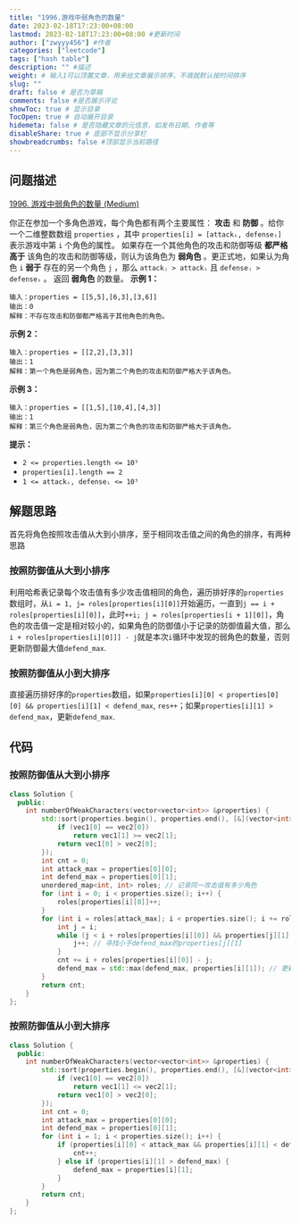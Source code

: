 ```yaml
---
title: "1996.游戏中弱角色的数量"
date: 2023-02-18T17:23:00+08:00
lastmod: 2023-02-18T17:23:00+08:00 #更新时间
author: ["zwyyy456"] #作者
categories: ["leetcode"]
tags: ["hash table"]
description: "" #描述
weight: # 输入1可以顶置文章，用来给文章展示排序，不填就默认按时间排序
slug: ""
draft: false # 是否为草稿
comments: false #是否展示评论
showToc: true # 显示目录
TocOpen: true # 自动展开目录
hidemeta: false # 是否隐藏文章的元信息，如发布日期、作者等
disableShare: true # 底部不显示分享栏
showbreadcrumbs: false #顶部显示当前路径
---
```

## 问题描述
[1996. 游戏中弱角色的数量 (Medium)](https://leetcode.cn/problems/the-number-of-weak-characters-in-the-game/)

你正在参加一个多角色游戏，每个角色都有两个主要属性： **攻击** 和 **防御** 。给你一个二维整数数组
`properties` ，其中 `properties[i] = [attackᵢ, defenseᵢ]`
表示游戏中第 `i` 个角色的属性。
如果存在一个其他角色的攻击和防御等级 **都严格高于** 该角色的攻击和防御等级，则认为该角色为 **弱角色**
。更正式地，如果认为角色 `i` **弱于** 存在的另一个角色 `j` ，那么 `attackⱼ > attackᵢ`
且 `defenseⱼ > defenseᵢ` 。
返回 **弱角色** 的数量。
**示例 1：**
```
输入：properties = [[5,5],[6,3],[3,6]]
输出：0
解释：不存在攻击和防御都严格高于其他角色的角色。
```
**示例 2：**
```
输入：properties = [[2,2],[3,3]]
输出：1
解释：第一个角色是弱角色，因为第二个角色的攻击和防御严格大于该角色。
```
**示例 3：**
```
输入：properties = [[1,5],[10,4],[4,3]]
输出：1
解释：第三个角色是弱角色，因为第二个角色的攻击和防御严格大于该角色。
```
**提示：**
- `2 <= properties.length <= 10⁵`
- `properties[i].length == 2`
- `1 <= attackᵢ, defenseᵢ <= 10⁵`

## 解题思路
首先将角色按照攻击值从大到小排序，至于相同攻击值之间的角色的排序，有两种思路
### 按照防御值从大到小排序
利用哈希表记录每个攻击值有多少攻击值相同的角色，遍历排好序的`properties`数组时，从`i = 1, j= roles[properties[i][0]]`开始遍历，一直到`j == i + roles[properties[i][0]]`，此时`++i; j = roles[properties[i + 1][0]]`，角色的攻击值一定是相对较小的，如果角色的防御值小于记录的防御值最大值，那么`i + roles[properties[i][0]]] - j`就是本次`i`循环中发现的弱角色的数量，否则更新防御最大值`defend_max`.

### 按照防御值从小到大排序
直接遍历排好序的`properties`数组，如果`properties[i][0] < properties[0][0] && properties[i][1] < defend_max`, `res++`；如果`properties[i][1] > defend_max`，更新`defend_max`.

## 代码
### 按照防御值从大到小排序
```cpp
class Solution {
  public:
    int numberOfWeakCharacters(vector<vector<int>> &properties) {
        std::sort(properties.begin(), properties.end(), [&](vector<int> &vec1, vector<int> &vec2) {
            if (vec1[0] == vec2[0])
                return vec1[1] >= vec2[1];
            return vec1[0] > vec2[0];
        });
        int cnt = 0;
        int attack_max = properties[0][0];
        int defend_max = properties[0][1];
        unordered_map<int, int> roles; // 记录同一攻击值有多少角色
        for (int i = 0; i < properties.size(); i++) {
            roles[properties[i][0]]++;
        }
        for (int i = roles[attack_max]; i < properties.size(); i += roles[properties[i][0]]) {
            int j = i;
            while (j < i + roles[properties[i][0]] && properties[j][1] >= defend_max) {
                j++; // 寻找小于defend_max的properties[j][1]
            }
            cnt += i + roles[properties[i][0]] - j;
            defend_max = std::max(defend_max, properties[i][1]); // 更新defend_max
        }
        return cnt;
    }
};
```

### 按照防御值从小到大排序
```cpp
class Solution {
  public:
    int numberOfWeakCharacters(vector<vector<int>> &properties) {
        std::sort(properties.begin(), properties.end(), [&](vector<int> &vec1, vector<int> &vec2) {
            if (vec1[0] == vec2[0])
                return vec1[1] <= vec2[1];
            return vec1[0] > vec2[0];
        });
        int cnt = 0;
        int attack_max = properties[0][0];
        int defend_max = properties[0][1];
        for (int i = 1; i < properties.size(); i++) {
            if (properties[i][0] < attack_max && properties[i][1] < defend_max) {
                cnt++;
            } else if (properties[i][1] > defend_max) {
                defend_max = properties[i][1];
            }
        }
        return cnt;
    }
};
```
